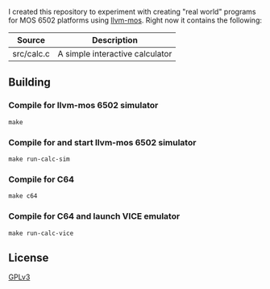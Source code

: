 I created this repository to experiment with creating "real world" programs for
MOS 6502 platforms using
[llvm-mos](https://github.com/llvm-mos/llvm-mos-sdk). Right now it contains the
following:

| Source     | Description                     |
|------------|---------------------------------|
| src/calc.c | A simple interactive calculator |

## Building

### Compile for llvm-mos 6502 simulator

    make

### Compile for and start llvm-mos 6502 simulator

    make run-calc-sim

### Compile for C64

    make c64

### Compile for C64 and launch VICE emulator

    make run-calc-vice

## License

[GPLv3](https://www.gnu.org/licenses/gpl-3.0.en.html)
